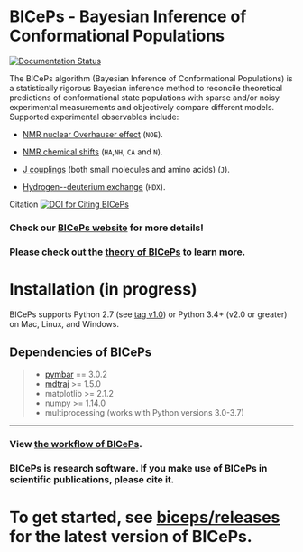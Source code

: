 
BICePs - Bayesian Inference of Conformational Populations
=========================================================

<!-- List badges here: -->
[![Documentation Status](https://readthedocs.org/projects/biceps/badge/?version=latest)](https://biceps.readthedocs.io/en/latest/?badge=latest)
      

<!--                   -->

The BICePs algorithm (Bayesian Inference of Conformational Populations)
is a statistically rigorous Bayesian inference method to reconcile
theoretical predictions of conformational state populations with sparse
and/or noisy experimental measurements and objectively compare different
models. Supported experimental observables include: 

- [NMR nuclear Overhauser effect](https://en.wikipedia.org/wiki/Nuclear_Overhauser_effect)  (`NOE`).

- [NMR chemical shifts](https://en.wikipedia.org/wiki/Chemical_shift) (`HA`,`NH`, `CA` and `N`). 

- [J couplings](https://en.wikipedia.org/wiki/J-coupling) (both small molecules and amino acids) (`J`).

- [Hydrogen--deuterium exchange](https://en.wikipedia.org/wiki/Hydrogen–deuterium_exchange) (`HDX`).

Citation [![DOI for Citing BICePs](https://img.shields.io/badge/DOI-10.1021.acs.jpcb.7b11871-green.svg)](http://doi.org/10.1021/acs.jpcb.7b11871)

### Check our [BICePs website](https://biceps.readthedocs.io/en/latest/) for more details!

### Please check out the [theory of **BICePs**](https://biceps.readthedocs.io/en/latest/theory.html) to learn more.

Installation (in progress)
==========================

<!--
We recommend that you install `BICePs` with `conda`. :

```bash
    $ conda install -c conda-forge BICePs
```

You can install also `BICePs` with `pip`, if you prefer. :

```bash
    $ pip install BICePs
```
-->
<!--
Conda is a cross-platform package manager built especially for
scientific python. It will install `BICePs` along with all dependencies
from a pre-compiled binary. If you don\'t have Python or the `conda`
package manager, we recommend starting with the [Anaconda Scientific
Python distribution \<https://store.continuum.io/cshop/anaconda/\>](),
which comes pre-packaged with many of the core scientific python
packages that BICePs uses (see below), or with the [Miniconda Python
distribution](http://conda.pydata.org/miniconda.html), which is a
bare-bones Python installation.
-->

BICePs supports Python 2.7 (see [tag v1.0](https://github.com/vvoelz/biceps/releases/tag/v1.0)) or Python 3.4+ (v2.0 or greater) on Mac, Linux, and Windows.


Dependencies of BICePs
----------------------

> -   [pymbar](https://pymbar.readthedocs.io) == 3.0.2
> -   [mdtraj](https://mdtraj.org) >= 1.5.0
> -   matplotlib >= 2.1.2
> -   numpy >= 1.14.0
> -   multiprocessing (works with Python versions 3.0-3.7)

-------------------------------------------


### View [the workflow of BICePs](https://biceps.readthedocs.io/en/latest/workflow.html).

### BICePs is research software. If you make use of BICePs in scientific publications, please cite it.

# To get started, see [biceps/releases](https://github.com/vvoelz/biceps/releases) for the latest version of BICePs.





